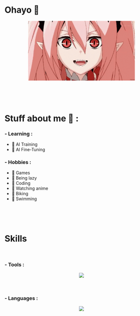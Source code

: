 # Ohayo 👋

<p align="center">
    <img src="/icons/krul.gif" width="350px" />
</p>

</br>
</br>
</br>

# Stuff about me 👻 :

### - Learning :
- 📌 AI Training
- 📌 AI Fine-Tuning

### - Hobbies :
- 📌 Games
- 📌 Being lazy
- 📌 Coding
- 📌 Watching anime
- 📌 Biking
- 📌 Swimming

</br>
</br>
</br>

# Skills
</br>

### - Tools : 
<p align="center">
    <img src="https://skillicons.dev/icons?i=ps,ae,blender,cmake,docker,git,github,gitlab,idea,stackoverflow,pytorch,visualstudio,vscode,linux,arduino" /></br>
</p></br>

### - Languages :

<p align="center">
    <img src="https://skillicons.dev/icons?i=cs,cpp,html,css,java,kotlin,js,lua,php,powershell,py,raspberrypi,mysql,md" />
</p>
